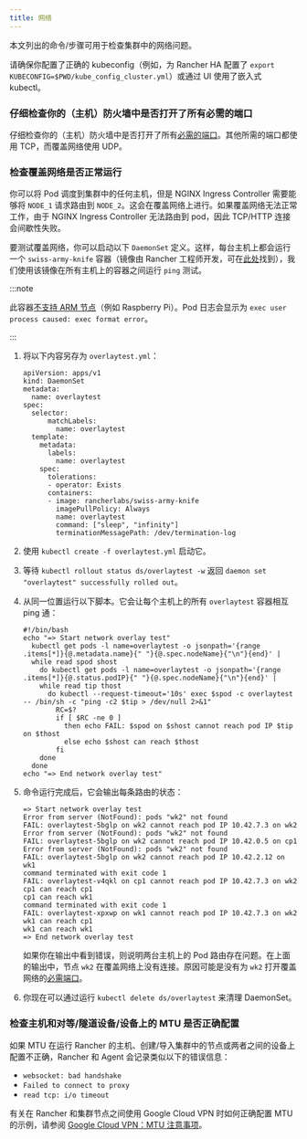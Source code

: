 ```yaml
---
title: 网络
---
```


本文列出的命令/步骤可用于检查集群中的网络问题。

请确保你配置了正确的 kubeconfig（例如，为 Rancher HA 配置了 `export KUBECONFIG=$PWD/kube_config_cluster.yml`）或通过 UI 使用了嵌入式 kubectl。

### 仔细检查你的（主机）防火墙中是否打开了所有必需的端口

仔细检查你的（主机）防火墙中是否打开了所有[必需的端口](../../how-to-guides/new-user-guides/kubernetes-clusters-in-rancher-setup/node-requirements-for-rancher-managed-clusters.md#网络要求)。其他所需的端口都使用 TCP，而覆盖网络使用 UDP。
### 检查覆盖网络是否正常运行

你可以将 Pod 调度到集群中的任何主机，但是 NGINX Ingress Controller 需要能够将 `NODE_1` 请求路由到 `NODE_2`。这会在覆盖网络上进行。如果覆盖网络无法正常工作，由于 NGINX Ingress Controller 无法路由到 pod，因此 TCP/HTTP 连接会间歇性失败。

要测试覆盖网络，你可以启动以下 `DaemonSet` 定义。这样，每台主机上都会运行一个 `swiss-army-knife` 容器（镜像由 Rancher 工程师开发，可在[此处](https://github.com/rancherlabs/swiss-army-knife)找到），我们使用该镜像在所有主机上的容器之间运行 `ping` 测试。

:::note

此容器[不支持 ARM 节点](https://github.com/leodotcloud/swiss-army-knife/issues/18)（例如 Raspberry Pi）。Pod 日志会显示为 `exec user process caused: exec format error`。

:::

1. 将以下内容另存为 `overlaytest.yml`：

   ```
   apiVersion: apps/v1
   kind: DaemonSet
   metadata:
     name: overlaytest
   spec:
     selector:
         matchLabels:
           name: overlaytest
     template:
       metadata:
         labels:
           name: overlaytest
       spec:
         tolerations:
         - operator: Exists
         containers:
         - image: rancherlabs/swiss-army-knife
           imagePullPolicy: Always
           name: overlaytest
           command: ["sleep", "infinity"]
           terminationMessagePath: /dev/termination-log

   ```

2. 使用 `kubectl create -f overlaytest.yml` 启动它。
3. 等待 `kubectl rollout status ds/overlaytest -w` 返回 `daemon set "overlaytest" successfully rolled out`。
4. 从同一位置运行以下脚本。它会让每个主机上的所有 `overlaytest` 容器相互 ping 通：
   ```
   #!/bin/bash
   echo "=> Start network overlay test"
     kubectl get pods -l name=overlaytest -o jsonpath='{range .items[*]}{@.metadata.name}{" "}{@.spec.nodeName}{"\n"}{end}' |
     while read spod shost
       do kubectl get pods -l name=overlaytest -o jsonpath='{range .items[*]}{@.status.podIP}{" "}{@.spec.nodeName}{"\n"}{end}' |
       while read tip thost
         do kubectl --request-timeout='10s' exec $spod -c overlaytest -- /bin/sh -c "ping -c2 $tip > /dev/null 2>&1"
           RC=$?
           if [ $RC -ne 0 ]
             then echo FAIL: $spod on $shost cannot reach pod IP $tip on $thost
             else echo $shost can reach $thost
           fi
       done
     done
   echo "=> End network overlay test"
   ```

5. 命令运行完成后，它会输出每条路由的状态：

   ```
   => Start network overlay test
   Error from server (NotFound): pods "wk2" not found
   FAIL: overlaytest-5bglp on wk2 cannot reach pod IP 10.42.7.3 on wk2
   Error from server (NotFound): pods "wk2" not found
   FAIL: overlaytest-5bglp on wk2 cannot reach pod IP 10.42.0.5 on cp1
   Error from server (NotFound): pods "wk2" not found
   FAIL: overlaytest-5bglp on wk2 cannot reach pod IP 10.42.2.12 on wk1
   command terminated with exit code 1
   FAIL: overlaytest-v4qkl on cp1 cannot reach pod IP 10.42.7.3 on wk2
   cp1 can reach cp1
   cp1 can reach wk1
   command terminated with exit code 1
   FAIL: overlaytest-xpxwp on wk1 cannot reach pod IP 10.42.7.3 on wk2
   wk1 can reach cp1
   wk1 can reach wk1
   => End network overlay test
   ```
   如果你在输出中看到错误，则说明两台主机上的 Pod 路由存在问题。在上面的输出中，节点 `wk2` 在覆盖网络上没有连接。原因可能是没有为 `wk2` 打开覆盖网络的[必需端口](../../how-to-guides/new-user-guides/kubernetes-clusters-in-rancher-setup/node-requirements-for-rancher-managed-clusters.md#网络要求)。
6. 你现在可以通过运行 `kubectl delete ds/overlaytest` 来清理 DaemonSet。


### 检查主机和对等/隧道设备/设备上的 MTU 是否正确配置

如果 MTU 在运行 Rancher 的主机、创建/导入集群中的节点或两者之间的设备上配置不正确，Rancher 和 Agent 会记录类似以下的错误信息：

* `websocket: bad handshake`
* `Failed to connect to proxy`
* `read tcp: i/o timeout`

有关在 Rancher 和集群节点之间使用 Google Cloud VPN 时如何正确配置 MTU 的示例，请参阅 [Google Cloud VPN：MTU 注意事项](https://cloud.google.com/vpn/docs/concepts/mtu-considerations#gateway_mtu_vs_system_mtu)。
